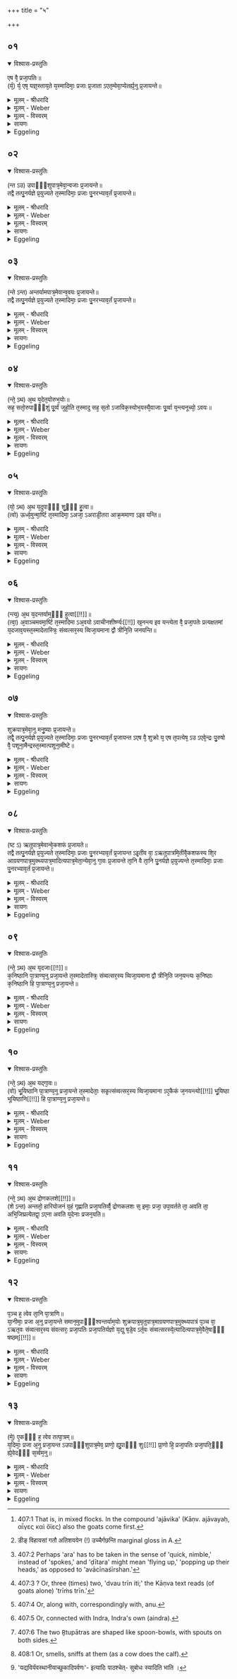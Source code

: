 +++
title = "५"

+++


## ०१


<details open><summary>विश्वास-प्रस्तुतिः</summary>

एष वै᳘ प्रजा᳘पतिः॥  
(र्य᳘) र्य᳘ एष᳘ यज्ञ᳘स्ताय᳘ते य᳘स्मादिमाः᳘ प्रजाः प्र᳘जाता ऽएत᳘म्वेवा᳘प्येतर्ह्य᳘नु प्र᳘जायन्ते॥
</details>

<details><summary>मूलम् - श्रीधरादि</summary>

एष वै᳘ प्रजा᳘पतिः॥  
(र्य᳘) र्य᳘ एष᳘ यज्ञ᳘स्ताय᳘ते य᳘स्मादिमाः᳘ प्रजाः प्र᳘जाता ऽएत᳘म्वेवा᳘प्येतर्ह्य᳘नु प्र᳘जायन्ते॥
</details>

<details><summary>मूलम् - Weber</summary>

एष वै᳘ प्रजा᳘पतिः॥  
य᳘ एष᳘ यज्ञ᳘स्ताय᳘ते य᳘स्मादिमाः᳘ प्रजाः प्र᳘जाता एत᳘म्वेवा᳘प्येतर्ह्य᳘नु प्र᳘जायन्ते॥
</details>

<details><summary>मूलम् - विस्वरम्</summary>

एष वै प्रजापतिर्य एष यज्ञस्तायते । यस्मादिमाः प्रजाः प्रजाताः । एतम्वेवाप्येतर्ह्यनु प्रजायन्ते ॥ १ ॥ 
</details>

<details><summary>सायणः</summary>

**एष वै प्रजापतिरि**ति । यज्ञात्मकस्य प्रजापतेरुपांशुपात्रादिभ्यः प्रदेशेभ्यो ऽजावयः 'प्रजायन्ते तेषां च पात्राणां पुनः पुनः प्रयोगात्ता अपि प्रजाः पुनःपुनः प्रजायन्ते यदा यदा ऽन्ते प्राजापत्यात्मकात् स लेशो यदन्ततो हारियोजनस्तदैताः 'प्रजाः' पालयितुम् अभिजिघ्रति । उपांशुपात्रासादनेनैव सर्वाः प्रजाः प्रजायन्त इत्येतद्दर्शनं ब्राह्मणेन क्रियते । (प्रायमेव वातः प्रभृति) अजा अराडीतरा अतिशयेन शीघ्रमुच्चैर्गच्छन्त्यराडीतराः । कथमरमिति निपातः शैघ्र्यवचनस्तस्य च्छान्दसो मकारलोपः । आ इत्युपसर्ग ऽउपार्ये उच्चैस्त्वम् । "डीङ् विहायस गतौ"- (धा. पा. भ्वा. आ. ९९३) तस्मात् क्विप् । अरमाडयन्ते शीघ्रमुच्चैर्गच्छन्ते इत्यराड्यः । अवयो ऽपि च शीघ्रमुच्चैश्च डयन्ते । अतिशयेन त्वजा अराडीतराः अरशब्दाद् आडीशब्दस्तदग्रे प्रसिद्धे तरप् । अराडीतरा इति शीघ्रप्रकृष्टोदग्रतायां प्रयुज्यते ॥ १-५ ॥ 
</details>

<details><summary>Eggeling</summary>

1. Prajāpati, forsooth, is that sacrifice which is performed here, and from which these creatures have been produced: and in like manner are they produced thereafter even to this day.
</details>


## ०२


<details open><summary>विश्वास-प्रस्तुतिः</summary>

(न्त ऽउ) उपाᳫँ᳭शुपात्र᳘मेवा᳘न्वजाः प्र᳘जायन्ते॥  
तद्वै तत्पु᳘नर्यज्ञे प्र᳘युज्यते त᳘स्मादिमाः᳘ प्रजाः पु᳘नरभ्याव᳘र्तं प्र᳘जायन्ते॥
</details>

<details><summary>मूलम् - श्रीधरादि</summary>

(न्त ऽउ) उपाᳫँ᳭शुपात्र᳘मेवा᳘न्वजाः प्र᳘जायन्ते॥  
तद्वै तत्पु᳘नर्यज्ञे प्र᳘युज्यते त᳘स्मादिमाः᳘ प्रजाः पु᳘नरभ्याव᳘र्तं प्र᳘जायन्ते॥
</details>

<details><summary>मूलम् - Weber</summary>

उपांशुपात्र᳘मेवा᳘न्वजाः प्र᳘जायन्ते॥  
तद्वै तत्पु᳘नर्यज्ञे प्र᳘युज्यते त᳘स्मादिमाः᳘ प्रजाः पु᳘नरभ्याव᳘र्तम् प्र᳘जायन्ते॥
</details>

<details><summary>मूलम् - विस्वरम्</summary>

उपांशुपात्रमेवान्वजाः प्रजायन्ते । तद्वै तत् पुनर्यज्ञे प्रयुज्यते । तस्मादिमाः प्रजाः पुनरभ्यावर्तं प्रजायन्ते ॥ २ ॥ 
</details>

<details><summary>सायणः</summary>

[व्याख्यानं प्रथमे]
</details>

<details><summary>Eggeling</summary>

2. After the Upāṁśu cup goats are produced. Now that (cup) is again employed in the sacrifice: hence creatures are here produced again and again.
</details>


## ०३


<details open><summary>विश्वास-प्रस्तुतिः</summary>

(न्ते ऽन्त) अन्तर्यामपात्र᳘मेवान्व᳘वयः प्र᳘जायन्ते॥  
तद्वै तत्पु᳘नर्यज्ञे प्र᳘युज्यते त᳘स्मादिमाः᳘ प्रजाः पु᳘नरभ्याव᳘र्तं प्र᳘जायन्ते॥
</details>

<details><summary>मूलम् - श्रीधरादि</summary>

(न्ते ऽन्त) अन्तर्यामपात्र᳘मेवान्व᳘वयः प्र᳘जायन्ते॥  
तद्वै तत्पु᳘नर्यज्ञे प्र᳘युज्यते त᳘स्मादिमाः᳘ प्रजाः पु᳘नरभ्याव᳘र्तं प्र᳘जायन्ते॥
</details>

<details><summary>मूलम् - Weber</summary>

अन्तर्यामपात्र᳘मेवान्व᳘वयः प्र᳘जायन्ते॥  
तद्वै तत्पु᳘नर्यज्ञे प्र᳘युज्यते त᳘स्मादिमाः᳘ प्रजाः पु᳘नरभ्याव᳘र्तम् प्र᳘जायन्ते॥
</details>

<details><summary>मूलम् - विस्वरम्</summary>

अन्तर्यामपात्रमेवान्ववयः प्रजायन्ते । तद्वै तत् पुनर्यज्ञे प्रयुज्यते । तस्मादिमाः प्रजाः पुनरभ्यावर्तं प्रजायन्ते ॥ ३ ॥ 
</details>

<details><summary>सायणः</summary>

[व्याख्यानं प्रथमे]
</details>

<details><summary>Eggeling</summary>

3. After the Antāryama cup sheep are produced. Now that (cup) is again employed at the sacrifice: hence creatures are here produced again and again.
</details>


## ०४


<details open><summary>विश्वास-प्रस्तुतिः</summary>

(न्ते᳘ ऽथ) अ᳘थ य᳘देत᳘योरुभ᳘योः॥  
सह᳘ सतो᳘रुपाᳫँ᳭शुं पू᳘र्व्वं जुहो᳘ति त᳘स्मादु सह᳘ स᳘तो ऽजाविक᳘स्योभ᳘यस्यै᳘वाजाः पू᳘र्व्वा य᳘न्त्यनूच्यो᳘ ऽवयः॥
</details>

<details><summary>मूलम् - श्रीधरादि</summary>

(न्ते᳘ ऽथ) अ᳘थ य᳘देत᳘योरुभ᳘योः॥  
सह᳘ सतो᳘रुपाᳫँ᳭शुं पू᳘र्व्वं जुहो᳘ति त᳘स्मादु सह᳘ स᳘तो ऽजाविक᳘स्योभ᳘यस्यै᳘वाजाः पू᳘र्व्वा य᳘न्त्यनूच्यो᳘ ऽवयः॥
</details>

<details><summary>मूलम् - Weber</summary>

अ᳘थ य᳘देत᳘योरुभ᳘योः॥  
सह᳘ सतो᳘रुपांशु पू᳘र्वं जुहो᳘ति त᳘स्मादु सह᳘ सॗतो ऽजाविक᳘स्योभ᳘यस्यैॗवाजाः पू᳘र्वा य᳘न्त्यनूच्यो᳘ ऽवयः॥
</details>

<details><summary>मूलम् - विस्वरम्</summary>

अथ यदेतयोरुभयोः । सह सतोरुपांशुं पूर्वं जुहोति- तस्मादु सह सतो ऽजाविकस्योभयस्यैवाजाः पूर्वा यन्ति- अनूच्यो ऽवयः ॥ ४ ॥ 
</details>

<details><summary>सायणः</summary>

[व्याख्यानं प्रथमे]
</details>

<details><summary>Eggeling</summary>

4. And because of those two (cups) which are together he offers the Upāṁśu first, therefore, of goats and sheep when they are together [^egg_944], the goats go first, and the sheep behind them.

[^egg_944]: 407:1 That is, in mixed flocks. In the compound 'ajāvika' (Kāṇv. ajāvayaḥ, αἶγες καὶ ὄϊες) also the goats come first.
</details>


## ०५


<details open><summary>विश्वास-प्रस्तुतिः</summary>

(यो᳘ ऽथ) अ᳘थ य᳘दुपाᳫँ᳭ शु᳘ᳫं᳘ हु᳘त्वा॥  
(त्वो) ऊर्ध्व᳘मुन्मा᳘र्ष्टि त᳘स्मादिमा᳘ ऽअजा᳘ ऽअराडी᳘तरा आक्र᳘ममाणा ऽइव यन्ति॥
</details>

<details><summary>मूलम् - श्रीधरादि</summary>

(यो᳘ ऽथ) अ᳘थ य᳘दुपाᳫँ᳭ शु᳘ᳫं᳘ हु᳘त्वा॥  
(त्वो) ऊर्ध्व᳘मुन्मा᳘र्ष्टि त᳘स्मादिमा᳘ ऽअजा᳘ ऽअराडी᳘तरा आक्र᳘ममाणा ऽइव यन्ति॥
</details>

<details><summary>मूलम् - Weber</summary>

अ᳘थ य᳘दुपांशु᳘ᳫं᳘ हुॗत्वा॥  
ऊर्ध्व᳘मुन्मा᳘र्ष्टि त᳘स्मादिमा᳘ अजा᳘ अरा डी᳘तरा [^wbr_1] आक्र᳘ममाणा इव यन्ति॥  

[^wbr_1]: डीङ् विहायसां गतौ अतिशययेन (!) उच्चैर्गछन्ति marginal gloss in A.
</details>

<details><summary>मूलम् - विस्वरम्</summary>

अथ यदुपांशु हुत्वा ऊर्ध्वमुन्मार्ष्टि- तस्मादिमा अजा अराडीतरा आक्रममाणा इव यन्ति ॥ ५ ॥ 
</details>

<details><summary>सायणः</summary>

[व्याख्यानं प्रथमे]
</details>

<details><summary>Eggeling</summary>

5. And because, having offered the Upāṁśu, he wipes (the vessel) upwards, therefore these goats walk like nimbly [^egg_945] climbing spokes.

[^egg_945]: 407:2 Perhaps 'ara' has to be taken in the sense of 'quick, nimble,' instead of 'spokes,' and 'ḍītara' might mean 'flying up,' 'popping up their heads,' as opposed to 'avācīnaśīrshan.'
</details>


## ०६


<details open><summary>विश्वास-प्रस्तुतिः</summary>

(न्त्य᳘) अ᳘थ य᳘दन्तर्याम᳘ᳫं᳘ हुत्वा[[!!]]॥  
(त्वा᳘) अ᳘वाञ्चमवमा᳘र्ष्टि त᳘स्मादिमा ऽअ᳘वयो ऽवाचीनशीर्ष्ण्यः[[!!]] ख᳘नन्त्य इव यन्त्येता वै᳘ प्रजा᳘पतेः प्रत्यक्षतमां य᳘दजाव᳘यस्त᳘स्मादेतास्त्रिः᳘ संव्वत्सर᳘स्य व्विजा᳘यमाना द्वौ त्रीनि᳘ति जनयन्ति॥
</details>

<details><summary>मूलम् - श्रीधरादि</summary>

(न्त्य᳘) अ᳘थ य᳘दन्तर्याम᳘ᳫं᳘ हुत्वा[[!!]]॥  
(त्वा᳘) अ᳘वाञ्चमवमा᳘र्ष्टि त᳘स्मादिमा ऽअ᳘वयो ऽवाचीनशीर्ष्ण्यः[[!!]] ख᳘नन्त्य इव यन्त्येता वै᳘ प्रजा᳘पतेः प्रत्यक्षतमां य᳘दजाव᳘यस्त᳘स्मादेतास्त्रिः᳘ संव्वत्सर᳘स्य व्विजा᳘यमाना द्वौ त्रीनि᳘ति जनयन्ति॥
</details>

<details><summary>मूलम् - Weber</summary>

अथ य᳘दन्तर्याम᳘ᳫं᳘ हुत्वा᳟॥  
अ᳘वाञ्चमवमा᳘र्ष्टि त᳘स्मादिमा अ᳘वयो ऽवाचीनशीर्ष्ण्यः᳘ ख᳘नन्त्य इव यन्त्येता वै᳘ प्रजा᳘पतेः प्रत्यक्षतमां य᳘दजाव᳘यस्त᳘स्मादेतास्त्रिः᳘ संवत्सर᳘स्य विजा᳘यमाना द्वौ त्रीनि᳘ति जनयन्ति॥
</details>

<details><summary>मूलम् - विस्वरम्</summary>

अथ यदन्तर्यामं हुत्वा ऽवाञ्चमवमार्ष्टि- तस्मादिमा अवयो ऽवाचीनशीर्ष्ण्यः खनन्त्य इव यन्ति । एता वै प्रजापतेः प्रत्यक्षतमां- यदजावयः । तस्मादेतास्त्रिः संवत्सरस्य विजायमाना द्वौ, त्रीन्, इति जनयन्ति ॥ ६ ॥ 
</details>

<details><summary>सायणः</summary>

'अवाचीनशीर्ष्ण्यः' इत्येतस्य चोदग्रताया एव विपर्ययः । अवाचीनशीर्ष्ण्यः चाधोगतशिरस्का 'एता वै प्रजापतेः प्रत्यक्षतमां' प्रत्यक्षत्वेन सन्निकर्षो लक्ष्यते । बहुप्रजत्वेन प्रजापतेः सन्निकृष्टतमाः प्राण्यन्तरेभ्यः । **एष वै शुक्र** इति । (मार्जनान्यनुकारेणाजादीनामुदग्रतादिकारेण धर्म्मो दर्शित एवमत्रापीति ।) तत्त्वं नाम शुकधर्मः पुरुषाणां दृश्यते । **एकशफमन्वितर** इति 'ऋतुपात्रम्' 'इत्येकशफस्य' 'शिर' इत्यभिहितया दीर्घं त्रिकोणं प्रउग इव दर्शयति । एतानीति विचाररूपस्य प्रदर्शनमेतत् ॥ ६-८ ॥ 
</details>

<details><summary>Eggeling</summary>

6. And because, having offered the Antaryāma, he wipes (the vessel) downwards, therefore these sheep walk with their heads down, as if digging. Now they, the goats and sheep, are most conspicuously Prajāpati-like: whence, bringing forth thrice in the year, they produce two or three [^egg_946] (young ones).

[^egg_946]: 407:3 ? Or, three (times) two, 'dvau trīn iti;' the Kāṇva text reads (of goats alone) 'trīṁs trīn.'
</details>


## ०७


<details open><summary>विश्वास-प्रस्तुतिः</summary>

शुक्रपात्र᳘मेवा᳘नु मनु᳘ष्याः प्र᳘जायन्ते॥  
तद्वै᳘ तत्पु᳘नर्यज्ञे प्र᳘युज्यते त᳘स्मादिमाः᳘ प्रजाः पु᳘नरभ्याव᳘र्तं प्र᳘जायन्त ऽएष वै᳘ शुक्रो य᳘ एष त᳘पत्येष᳘ ऽउ ऽएवे᳘न्द्रः पु᳘रुषो वै᳘ पशूना᳘मैन्द्रस्त᳘स्मात्पशूना᳘मीष्टे॥
</details>

<details><summary>मूलम् - श्रीधरादि</summary>

शुक्रपात्र᳘मेवा᳘नु मनु᳘ष्याः प्र᳘जायन्ते॥  
तद्वै᳘ तत्पु᳘नर्यज्ञे प्र᳘युज्यते त᳘स्मादिमाः᳘ प्रजाः पु᳘नरभ्याव᳘र्तं प्र᳘जायन्त ऽएष वै᳘ शुक्रो य᳘ एष त᳘पत्येष᳘ ऽउ ऽएवे᳘न्द्रः पु᳘रुषो वै᳘ पशूना᳘मैन्द्रस्त᳘स्मात्पशूना᳘मीष्टे॥
</details>

<details><summary>मूलम् - Weber</summary>

शुक्रपात्र᳘मेवा᳘नु मनुॗष्याः प्र᳘जायन्ते॥  
तद्द्वै तत्पु᳘नर्यज्ञे प्र᳘युज्यते त᳘स्मादिमाः᳘ प्रजाः पु᳘नरभ्याव᳘र्तम् प्र᳘जायन्त एष वै᳘ शुक्रो य᳘ एष त᳘पत्येष᳘ उ एवे᳘न्द्रः पु᳘रुषो वै᳘ पशूना᳘मैन्द्रस्त᳘स्मात्पशूना᳘मीष्टे॥
</details>

<details><summary>मूलम् - विस्वरम्</summary>

शुक्रपात्रमेवानु मनुष्याः प्रजायन्ते । तद्वै तत् पुनर्यज्ञे प्रयुज्यते- तस्मादिमाः प्रजाः पुनरभ्यावर्तं प्रजायन्ते । एष वै शुक्रो- य एष तपति । एष ऽउ ऽएवेन्द्रः । पुरुषो वै पशूनामैन्द्रः । तस्मात्पशूनामीष्टे ॥ ७ ॥ 
</details>

<details><summary>सायणः</summary>

[व्याख्यानं षष्ठे]
</details>

<details><summary>Eggeling</summary>

7. After [^egg_947] the Śukra cup men are produced. Now that (cup) is again employed at the sacrifice: hence creatures are here produced again and again. But the Śukra (bright) is the same as he that burns yonder, and he indeed is Indra; and of animals, man is Indra-like [^egg_948]: whence he rules over animals.

[^egg_947]: 407:4 Or, along with, correspondingly with, anu.

[^egg_948]: 407:5 Or, connected with Indra, Indra's own (aindra).
</details>


## ०८


<details open><summary>विश्वास-प्रस्तुतिः</summary>

(ष्ट ऽ) ऋतुपात्र᳘मेवान्वे᳘कशफं प्र᳘जायते॥  
तद्वै तत्पु᳘नर्यज्ञे प्र᳘युज्यते त᳘स्मादिमाः᳘ प्रजाः पु᳘नरभ्याव᳘र्तं प्र᳘जायन्त ऽइ᳘तीव वा᳘ ऽऋतुपात्रमि᳘तीवै᳘कशफस्य शि᳘र आग्रयणपात्र᳘मुक्थ्यपात्र᳘मादित्यपात्र᳘मेता᳘न्येवा᳘नु गा᳘वः प्र᳘जायन्ते ता᳘नि वै ता᳘नि पु᳘नर्यज्ञे प्र᳘युज्यन्ते त᳘स्मादिमाः᳘ प्रजाः पु᳘नरभ्याव᳘र्तं प्र᳘जायन्ते॥
</details>

<details><summary>मूलम् - श्रीधरादि</summary>

(ष्ट ऽ) ऋतुपात्र᳘मेवान्वे᳘कशफं प्र᳘जायते॥  
तद्वै तत्पु᳘नर्यज्ञे प्र᳘युज्यते त᳘स्मादिमाः᳘ प्रजाः पु᳘नरभ्याव᳘र्तं प्र᳘जायन्त ऽइ᳘तीव वा᳘ ऽऋतुपात्रमि᳘तीवै᳘कशफस्य शि᳘र आग्रयणपात्र᳘मुक्थ्यपात्र᳘मादित्यपात्र᳘मेता᳘न्येवा᳘नु गा᳘वः प्र᳘जायन्ते ता᳘नि वै ता᳘नि पु᳘नर्यज्ञे प्र᳘युज्यन्ते त᳘स्मादिमाः᳘ प्रजाः पु᳘नरभ्याव᳘र्तं प्र᳘जायन्ते॥
</details>

<details><summary>मूलम् - Weber</summary>

ऋतुपात्र᳘मेवान्वे᳘कशफम् प्र᳘जायते॥  
तद्वै तत्पु᳘नर्यज्ञे प्र᳘युज्यते त᳘स्मादिमाः᳘ प्रजाः पु᳘नरभ्याव᳘र्तम् प्रजायन्त इ᳘तीव वा᳘ ऋतुपात्रमि᳘तीवै᳘कशफस्य शि᳘र आग्रयणपात्र᳘मुक्थ्यपात्र᳘मादित्यपात्र᳘मेता᳘न्येवा᳘नु गा᳘वः प्र᳘जायन्ते ता᳘नि वै ता᳘नि पु᳘नर्यज्ञे प्र᳘युज्यन्ते त᳘स्मादिमाः᳘ प्रजाः पु᳘नरभ्याव᳘र्तम् प्र᳘जायन्ते॥
</details>

<details><summary>मूलम् - विस्वरम्</summary>

ऋतुपात्रमेवान्वेकशफं प्रजायते । तद्वै तत् पुनर्यज्ञे प्रयुज्यते । तस्मादिमाः प्रजाः पुनरभ्यावर्त्तं प्रजायन्ते । इतीव वा ऽऋतुपात्रम् । इति वैकशफस्य शिरः । आग्रयणपात्रम्, उक्थ्यपात्रम्, आदित्यपात्रम्- एतान्येवानु गावः प्रजायन्ते । तानि वै तानि पुनर्यज्ञे प्रयुज्यन्ते । तस्मादिमाः प्रजाः पुनरभ्यावर्तं प्रजायन्ते ॥ ८ ॥ 
</details>

<details><summary>सायणः</summary>

[व्याख्यानं षष्ठे]
</details>

<details><summary>Eggeling</summary>

8. After the R̥tu cup the one-hoofed species is produced. Now that (cup) is again employed in the sacrifice: hence creatures are here produced again and again. And such-like is the Ritu cup [^egg_949], and suchlike the head of the one-hoofed. The Āgrayaṇa

[^egg_949]: 407:6 The two R̥tupātras are shaped like spoon-bowls, with spouts on both sides.

cup, the Ukthya cup, and the Āditya cup,--after them cows are produced. Now, these are again employed in the sacrifice: hence creatures are here produced again and again.
</details>


## ०९


<details open><summary>विश्वास-प्रस्तुतिः</summary>

(न्ते᳘ ऽथ) अ᳘थ य᳘दजाः[[!!]]॥  
क᳘निष्ठानि पा᳘त्राण्य᳘नु प्रजा᳘यन्ते त᳘स्मादेतास्त्रिः᳘ संव्वत्सर᳘स्य व्विजा᳘यमाना द्वौ त्रीनि᳘ति जन᳘यन्त्यः क᳘निष्ठाः क᳘निष्ठानि हि पा᳘त्राण्य᳘नु प्रजा᳘यन्ते॥
</details>

<details><summary>मूलम् - श्रीधरादि</summary>

(न्ते᳘ ऽथ) अ᳘थ य᳘दजाः[[!!]]॥  
क᳘निष्ठानि पा᳘त्राण्य᳘नु प्रजा᳘यन्ते त᳘स्मादेतास्त्रिः᳘ संव्वत्सर᳘स्य व्विजा᳘यमाना द्वौ त्रीनि᳘ति जन᳘यन्त्यः क᳘निष्ठाः क᳘निष्ठानि हि पा᳘त्राण्य᳘नु प्रजा᳘यन्ते॥
</details>

<details><summary>मूलम् - Weber</summary>

अ᳘थ य᳘दजाः᳟॥  
क᳘निष्ठानि पा᳘त्राण्य᳘नु प्रजा᳘यन्ते त᳘स्मादेतास्त्रिः᳘ संवत्सर᳘स्य विजा᳘यमाना द्वौ त्रीनि᳘ति जन᳘यन्त्यः क᳘निष्ठाः क᳘निष्ठानि हि पा᳘त्राण्य᳘नु प्रजा᳘यन्ते॥
</details>

<details><summary>मूलम् - विस्वरम्</summary>

अथ यदजाः कनिष्ठानि पात्राण्यनु प्रजायन्ते- तस्मादेतास्त्रिः सम्वत्सरस्य विजायमाना द्वौ, त्रीन् इति जनयन्त्यः कनिष्ठाः कनिष्ठानि हि पात्राण्यनु प्रजायन्ते ॥ ९ ॥ 
</details>

<details><summary>सायणः</summary>

**अथ यदजा** इति । कनिष्ठानामनेकत्वादुपांशुपात्रस्य बहुवचनमुपपन्नम् । प्रयोगान्तर्गतोपांशुपात्रान्तराभिप्रायं तु द्रष्टव्यम् । तथापि तु आग्रयणोक्थ्यादित्यपात्रेभ्यः स्तोकान्येव भवन्ति तान्यपि हि प्रयोगमेदे प्रत्येकं बहूनि भवन्ति ॥ ९ ॥ 
</details>

<details><summary>Eggeling</summary>

9. And because goats are produced after the fewest cups, therefore, though bringing forth thrice in a year, producing two or three, (they are) very few, for they are produced after the fewest cups.
</details>


## १०


<details open><summary>विश्वास-प्रस्तुतिः</summary>

(न्ते᳘ ऽथ) अ᳘थ यद्गा᳘वः॥  
(वो) भू᳘यिष्ठानि पा᳘त्राण्य᳘नु प्रजा᳘यन्ते त᳘स्मादेताः᳘ सकृ᳘त्संव्वत्सर᳘स्य व्विजा᳘यमाना ऽए᳘कैकं ज᳘नयन्त्यो[[!!]] भू᳘यिष्ठा भूयिष्ठानि[[!!]] हि पा᳘त्राण्य᳘नु प्रजा᳘यन्ते॥
</details>

<details><summary>मूलम् - श्रीधरादि</summary>

(न्ते᳘ ऽथ) अ᳘थ यद्गा᳘वः॥  
(वो) भू᳘यिष्ठानि पा᳘त्राण्य᳘नु प्रजा᳘यन्ते त᳘स्मादेताः᳘ सकृ᳘त्संव्वत्सर᳘स्य व्विजा᳘यमाना ऽए᳘कैकं ज᳘नयन्त्यो[[!!]] भू᳘यिष्ठा भूयिष्ठानि[[!!]] हि पा᳘त्राण्य᳘नु प्रजा᳘यन्ते॥
</details>

<details><summary>मूलम् - Weber</summary>

अ᳘थ यद्गा᳘वः॥  
भू᳘यिष्ठानि पा᳘त्राण्य᳘नु प्रजा᳘यन्ते त᳘स्मादेताः᳘ सकृ᳘त्संवत्सर᳘स्य विजा᳘यमाना ए᳘कैकं जन᳘यन्त्यो भू᳘यिष्ठा भू᳘यिष्ठानि हि पा᳘त्राण्य᳘नु प्रजा᳘यन्ते॥
</details>

<details><summary>मूलम् - विस्वरम्</summary>

अथ यद्भावो भूयिष्ठानि पात्राण्यनु प्रजायन्ते । तस्मादेताः सकृत्सम्वत्सरस्य विजायमाना एकैकं जनयन्त्यो भूयिष्ठाः । भूयिष्ठानि हि पात्राण्यनु प्रजायन्ते ॥ १० ॥ 
</details>

<details><summary>सायणः</summary>

'भूयिष्ठानि' इति बहुतमानि (स्वयाभवान्तानि) प्रयोगभेदापेक्षया तु बहुतमानि । 'प्रजापतिर्वै द्रोणकलश' इतराणि पात्राण्यपेक्ष्यत्वात् सर्वोपकारित्वाच्च 'स इमाः प्रजा' इतरपात्रे भवा 'उपावर्त्तते' ततः प्रयुज्यमान उपावृत्तश्चापि (ते धत्तेव) 'अवत्यभिजिघ्रति' कथं पुनः 'अवति' रक्षतीत्यत आह- 'प्रजनयति' ॥ १० ॥ ११॥ 
</details>

<details><summary>Eggeling</summary>

10. And because cows are produced after the most cups, therefore, though bringing forth once in a year, and producing one each time, (they are) most numerous, for they are produced after the most cups.
</details>


## ११


<details open><summary>विश्वास-प्रस्तुतिः</summary>

(न्ते᳘ ऽथ) अ᳘थ द्रोणकलशे[[!!]]॥  
(शे ऽन्त) अन्ततो᳘ हारियोजनं ग्र᳘हं गृह्णाति प्रजा᳘पतिर्व्वै᳘ द्रोणकलशः स᳘ इमाः᳘ प्रजा᳘ उपा᳘वर्तते ता᳘ अवति ता᳘ अभि᳘जिघ्रत्येतद्वा᳘ ऽएना अवति य᳘देनाः प्रजन᳘यति॥
</details>

<details><summary>मूलम् - श्रीधरादि</summary>

(न्ते᳘ ऽथ) अ᳘थ द्रोणकलशे[[!!]]॥  
(शे ऽन्त) अन्ततो᳘ हारियोजनं ग्र᳘हं गृह्णाति प्रजा᳘पतिर्व्वै᳘ द्रोणकलशः स᳘ इमाः᳘ प्रजा᳘ उपा᳘वर्तते ता᳘ अवति ता᳘ अभि᳘जिघ्रत्येतद्वा᳘ ऽएना अवति य᳘देनाः प्रजन᳘यति॥
</details>

<details><summary>मूलम् - Weber</summary>

अ᳘थ द्रोणकलॗशे॥  
अन्ततो᳘ हारियोजनं ग्र᳘हं गृह्णाति प्रजा᳘पतिर्वै᳘ द्रोणकलशः स᳘ इमाः᳘ प्रजा᳘ उपा᳘वर्तते ता᳘ अवति ता᳘ अभि᳘जिघ्रत्येतद्वा᳘ एना भवति य᳘देनाः प्रजन᳘यति॥
</details>

<details><summary>मूलम् - विस्वरम्</summary>

अथ द्रोणकलशे ऽन्ततो हारियोजनं ग्रहं गृह्णाति । प्रजापतिर्वै द्रोणकलशः स इमाः प्रजा उपावर्त्तते । ता अवति । ता अभिजिघ्रति । एतद्वा ऽएना अवति- यदेनाः प्रजनयति ॥ ११ ॥ 
</details>

<details><summary>सायणः</summary>

[व्याख्यानं दशमे]
</details>

<details><summary>Eggeling</summary>

11. Then, in the Droṇakalaśa (trough) he finally draws the Hāriyojana graha. Now, the Droṇakalaśa is Prajāpati;--he turns unto these creatures, and fosters them, and kisses them [^egg_950]: he fosters them in that he produces them.

[^egg_950]: 408:1 Or, smells, sniffs at them (as a cow does the calf).
</details>


## १२


<details open><summary>विश्वास-प्रस्तुतिः</summary>

प᳘ञ्च ह᳘ त्वेव ता᳘नि पा᳘त्राणि॥  
या᳘नीमाः᳘ प्रजा अ᳘नु प्रजा᳘यन्ते समान᳘मुपाᳫँ᳭श्वन्तर्याम᳘योः शुक्रपात्र᳘मृतुपात्र᳘माग्रयणपात्र᳘मुक्थ्यपात्रं प᳘ञ्च वा᳘ ऽऋत᳘वः संव्वत्सर᳘स्य संवत्सरः᳘ प्रजा᳘पतिः प्रजा᳘पतिर्यज्ञो य᳘द्यु ष᳘डे᳘व ऽर्त᳘वः संव्वत्सरस्ये᳘त्यादित्यपात्र᳘मे᳘वैते᳘षाᳫँ᳭ षष्ठम्[[!!]]॥
</details>

<details><summary>मूलम् - श्रीधरादि</summary>

प᳘ञ्च ह᳘ त्वेव ता᳘नि पा᳘त्राणि॥  
या᳘नीमाः᳘ प्रजा अ᳘नु प्रजा᳘यन्ते समान᳘मुपाᳫँ᳭श्वन्तर्याम᳘योः शुक्रपात्र᳘मृतुपात्र᳘माग्रयणपात्र᳘मुक्थ्यपात्रं प᳘ञ्च वा᳘ ऽऋत᳘वः संव्वत्सर᳘स्य संवत्सरः᳘ प्रजा᳘पतिः प्रजा᳘पतिर्यज्ञो य᳘द्यु ष᳘डे᳘व ऽर्त᳘वः संव्वत्सरस्ये᳘त्यादित्यपात्र᳘मे᳘वैते᳘षाᳫँ᳭ षष्ठम्[[!!]]॥
</details>

<details><summary>मूलम् - Weber</summary>

प᳘ञ्च हॗ त्वेव ता᳘नि पा᳘त्राणि॥  
या᳘नीमाः प्रजा अ᳘नु प्रजा᳘यन्ते समान᳘मुपांश्वन्तर्याम᳘योः शुक्रपात्र᳘मृतुपात्र᳘माग्रयणपात्र᳘मुक्थ्यपात्रम् प᳘ञ्च वा᳘ ऋत᳘वः संवत्सर᳘स्य संवत्सरः᳘ प्रजा᳘पतिः प्रजा᳘पतिर्यज्ञो य᳘द्यु ष᳘डेवर्त᳘वः संवत्सरस्ये᳘त्यादित्यपात्र᳘मेॗवैते᳘षां षष्ठ᳘म्॥
</details>

<details><summary>मूलम् - विस्वरम्</summary>

पञ्च ह त्वेव तानि पात्राणि- यानीमाः प्रजा अनु प्रजायन्ते- समानमुपांश्वन्तर्यामयोः, शुक्रपात्रम्, ऋतुपात्रम्, आग्रयणपात्रम्, उक्थ्यपात्रम् । पञ्च वा ऽऋतवः सम्वत्सरस्य । सम्वत्सरः प्रजापतिः । प्रजापतिर्यज्ञः । यद्यु षडेव ऽर्तवः सम्वत्सरस्य- इत्यादित्यपात्रमेवैतेषां षष्ठम् ॥ १२ ॥ 
</details>

<details><summary>सायणः</summary>

'समानमुपांश्वन्तर्यामयोः' पात्रं तयोरेव समानत्वान्न तयोश्च समानत्वमध्यात्मं वायोर्वृत्तिभेदाङ्गीकरणादवत्येव पुनः 'यश्च' पुनः प्रयोगित्वात् प्रजानामनुरूपाणि चैतान्येव तेनैव चानुरूपता लक्ष्यते तेभ्य एव प्रदेशेभ्यः प्रजायन्ते नान्यत इत्यभिप्रायः ॥
 
'आदित्यपात्रमेवैतेषाम्' इति तदपि ह्यनुहोमेषु प्रयुक्तं सत् पुनरादित्यग्रहे प्रयुज्यत इत्यभिप्रायः । प्रजापतिं ह्येवेदमिति । (यद्यपि [^१_२१०] (?) लुर्यवस्थानीयाच्छुक्रादिपर्वणप्रजापतेस्तथापि प्राणानुगृहीत एवेत्यभिप्रायः)॥ १२ ॥ १३ ॥ 

[^१_२१०]: 'यद्यविर्यवस्थानीयाच्छुकादिपर्वणः'- इत्यादिः पाठश्चेत्- सुबोधः स्यादिति भाति ।
 
इति श्रीहरिस्वामिनः कृतौ माध्यन्दिनीयशतपथब्राह्मणभाष्ये चतुर्थकाण्डे पञ्चमे ऽध्याये पञ्चमं ब्राह्मणम् ॥ (४-५-५) ॥ 
</details>

<details><summary>Eggeling</summary>

12. Now, these same cups after which creatures are produced, are five,--those of the Upāṁśu and Antaryāma (counting as) one and the same, the Śukra cup, the R̥tu cup, the Āgrayaṇa cup, and the Ukthya cup; for there are five seasons in the year, and Prajāpati is the year, and the sacrifice is Prajāpati. But if there be six seasons in the year, then the Āditya cup is the sixth of them.
</details>


## १३


<details open><summary>विश्वास-प्रस्तुतिः</summary>

(मे᳘) ए᳘कᳫँ᳭ ह᳘ त्वेव तत्पा᳘त्रम्॥  
य᳘दिमाः᳘ प्रजा अ᳘नु प्रजा᳘यन्त ऽउपाᳫँ᳭शुपात्र᳘मेव᳘ प्राणो᳘ ह्यु᳘पाᳫँ᳭ शुः[[!!]] प्रा᳘णो हि᳘ प्रजा᳘पतिः प्रजा᳘पति᳘ᳫँ᳘ ह्ये᳘वेदᳫँ᳭ स᳘र्व्वम᳘नु॥
</details>

<details><summary>मूलम् - श्रीधरादि</summary>

(मे᳘) ए᳘कᳫँ᳭ ह᳘ त्वेव तत्पा᳘त्रम्॥  
य᳘दिमाः᳘ प्रजा अ᳘नु प्रजा᳘यन्त ऽउपाᳫँ᳭शुपात्र᳘मेव᳘ प्राणो᳘ ह्यु᳘पाᳫँ᳭ शुः[[!!]] प्रा᳘णो हि᳘ प्रजा᳘पतिः प्रजा᳘पति᳘ᳫँ᳘ ह्ये᳘वेदᳫँ᳭ स᳘र्व्वम᳘नु॥
</details>

<details><summary>मूलम् - Weber</summary>

ए᳘कᳫं हॗ त्वेव तत्पा᳘त्रम्॥  
य᳘दिमाः᳘ प्रजा अ᳘नु प्रजा᳘यन्त उपांशुपात्र᳘मेव᳘ प्राणोॗ ह्युपांशुः᳘ प्राणो हि᳘ प्रजा᳘पतिः प्रजा᳘पतिॗᳫंॗ ह्येॗवेदᳫं स᳘र्वम᳘नु॥
</details>

<details><summary>मूलम् - विस्वरम्</summary>

एक ह त्वेव तत् पात्रम्- यदिमाः प्रजा अनु प्रजायन्ते- उपांशुपात्रमेव । प्राणो ह्युपांशुः, प्राणो हि प्रजापतिः । प्रजापतिं ह्येवेदं सर्वमनु ॥ १३ ॥ 
</details>

<details><summary>सायणः</summary>

[व्याख्यानं द्वादशे]
</details>

<details><summary>Eggeling</summary>

13. But indeed there is only that one cup after which creatures are produced here, to wit, the Upāṁśu cup; for the Upāṁśu is breath, and Prajāpati is breath, and everything here is after Prajāpati.
</details>

